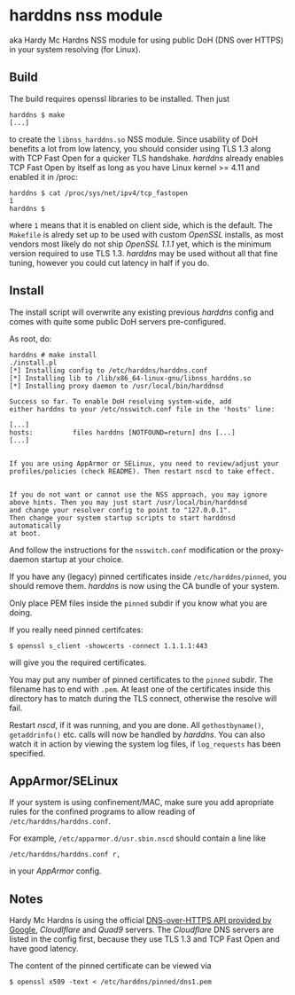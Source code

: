 harddns nss module
==================

aka Hardy Mc Hardns NSS module for using public DoH (DNS over HTTPS) in your system
resolving (for Linux).

Build
-----

The build requires openssl libraries to be installed. Then just

```
harddns $ make
[...]
```

to create the `libnss_harddns.so` NSS module. Since usability of DoH benefits
a lot from low latency, you should consider using TLS 1.3 along with TCP Fast Open
for a quicker TLS handshake. *harddns* already enables TCP Fast Open by itself
as long as you have Linux kernel >= 4.11 and enabled it in /proc:

```
harddns $ cat /proc/sys/net/ipv4/tcp_fastopen
1
harddns $
```

where `1` means that it is enabled on client side, which is the default.
The `Makefile` is alredy set up to be used with custom *OpenSSL* installs,
as most vendors most likely do not ship *OpenSSL 1.1.1* yet, which is the
minimum version required to use TLS 1.3.
*harddns* may be used without all that fine tuning, however you could cut
latency in half if you do.


Install
-------

The install script will overwrite any existing previous *harddns* config and
comes with quite some public DoH servers pre-configured.

As root, do:
```
harddns # make install
./install.pl
[*] Installing config to /etc/harddns/harddns.conf
[*] Installing lib to /lib/x86_64-linux-gnu/libnss_harddns.so
[*] Installing proxy daemon to /usr/local/bin/harddnsd

Success so far. To enable DoH resolving system-wide, add
either harddns to your /etc/nsswitch.conf file in the 'hosts' line:

[...]
hosts:          files harddns [NOTFOUND=return] dns [...]
[...]


If you are using AppArmor or SELinux, you need to review/adjust your
profiles/policies (check README). Then restart nscd to take effect.


If you do not want or cannot use the NSS approach, you may ignore
above hints. Then you may just start /usr/local/bin/harddnsd
and change your resolver config to point to "127.0.0.1".
Then change your system startup scripts to start harddnsd automatically
at boot.

```

And follow the instructions for the `nsswitch.conf` modification or
the proxy-daemon startup at your choice.

If you have any (legacy) pinned certificates inside `/etc/harddns/pinned`,
you should remove them. *harddns* is now using the CA bundle of your system.

Only place PEM files inside the `pinned` subdir if you know what you are doing.

If you really need pinned certifcates:
```
$ openssl s_client -showcerts -connect 1.1.1.1:443
```

will give you the required certificates.

You may put any number of pinned certificates to the `pinned` subdir. The filename
has to end with `.pem`. At least one of the certificates inside this directory has to match
during the TLS connect, otherwise the resolve will fail.

Restart *nscd*, if it was running, and you are done. All `gethostbyname()`,
`getaddrinfo()` etc. calls will now be handled by *harddns*. You can also watch it
in action by viewing the system log files, if `log_requests` has been specified.

AppArmor/SELinux
----------------

If your system is using confinement/MAC, make sure you add apropriate rules
for the confined programs to allow reading of `/etc/harddns/harddns.conf`.

For example, `/etc/apparmor.d/usr.sbin.nscd` should contain a line like

```
/etc/harddns/harddns.conf r,

```

in your *AppArmor* config.

Notes
-----

Hardy Mc Hardns is using the official [DNS-over-HTTPS API provided by Google](https://developers.google.com/speed/public-dns/docs/dns-over-https), *Cloudlflare* and *Quad9* servers. The *Cloudflare* DNS servers are listed in the config first,
because they use TLS 1.3 and TCP Fast Open and have good latency.

The content of the pinned certificate can be viewed via

```
$ openssl x509 -text < /etc/harddns/pinned/dns1.pem
```

